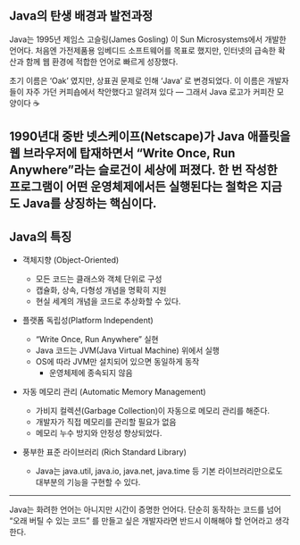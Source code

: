 ## Java의 탄생 배경과 발전과정
Java는 1995년 제임스 고슬링(James Gosling) 이 Sun Microsystems에서 개발한 언어다.
처음엔 가전제품용 임베디드 소프트웨어를 목표로 했지만,
인터넷의 급속한 확산과 함께 웹 환경에 적합한 언어로 빠르게 성장했다.

초기 이름은 ‘Oak’ 였지만, 상표권 문제로 인해 ‘Java’ 로 변경되었다.
이 이름은 개발자들이 자주 가던 커피숍에서 착안했다고 알려져 있다 —
그래서 Java 로고가 커피잔 모양이다 ☕

1990년대 중반 넷스케이프(Netscape)가 Java 애플릿을 웹 브라우저에 탑재하면서
“Write Once, Run Anywhere”라는 슬로건이 세상에 퍼졌다.
한 번 작성한 프로그램이 어떤 운영체제에서든 실행된다는 철학은 지금도 Java를 상징하는 핵심이다.
---

## Java의  특징

- 객체지향 (Object-Oriented)
  - 모든 코드는 클래스와 객체 단위로 구성
  - 캡슐화, 상속, 다형성 개념을 명확히 지원
  - 현실 세계의 개념을 코드로 추상화할 수 있다.

- 플랫폼 독립성(Platform Independent)
  - “Write Once, Run Anywhere” 실현
  - Java 코드는 JVM(Java Virtual Machine) 위에서 실행
  - OS에 따라 JVM만 설치되어 있으면 동일하게 동작
    - 운영체제에 종속되지 않음

- 자동 메모리 관리 (Automatic Memory Management)
  - 가비지 컬렉션(Garbage Collection)이 자동으로 메모리 관리를 해준다.
  - 개발자가 직접 메모리를 관리할 필요가 없음
  - 메모리 누수 방지와 안정성 향상되었다.
- 풍부한 표준 라이브러리 (Rich Standard Library)
  - Java는 java.util, java.io, java.net, java.time 등
    기본 라이브러리만으로도 대부분의 기능을 구현할 수 있다.

---
Java는 화려한 언어는 아니지만 시간이 증명한 언어다.
단순히 동작하는 코드를 넘어 “오래 버틸 수 있는 코드” 를 만들고 싶은 개발자라면 반드시 이해해야 할 언어라고 생각한다.